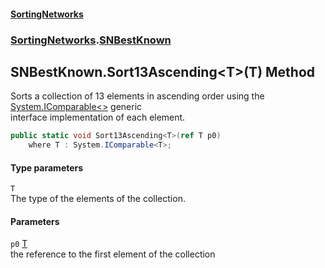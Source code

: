 #### [SortingNetworks](index.md 'index')
### [SortingNetworks](SortingNetworks.md 'SortingNetworks').[SNBestKnown](SortingNetworks_SNBestKnown.md 'SortingNetworks.SNBestKnown')
## SNBestKnown.Sort13Ascending&lt;T&gt;(T) Method
Sorts a collection of 13 elements in ascending order using the [System.IComparable&lt;&gt;](https://docs.microsoft.com/en-us/dotnet/api/System.IComparable-1 'System.IComparable`1') generic  
interface implementation of each element.  
```csharp
public static void Sort13Ascending<T>(ref T p0)
    where T : System.IComparable<T>;
```
#### Type parameters
<a name='SortingNetworks_SNBestKnown_Sort13Ascending_T_(T)_T'></a>
`T`  
The type of the elements of the collection.
  
#### Parameters
<a name='SortingNetworks_SNBestKnown_Sort13Ascending_T_(T)_p0'></a>
`p0` [T](SortingNetworks_SNBestKnown_Sort13Ascending_T_(T).md#SortingNetworks_SNBestKnown_Sort13Ascending_T_(T)_T 'SortingNetworks.SNBestKnown.Sort13Ascending&lt;T&gt;(T).T')  
the reference to the first element of the collection
  

